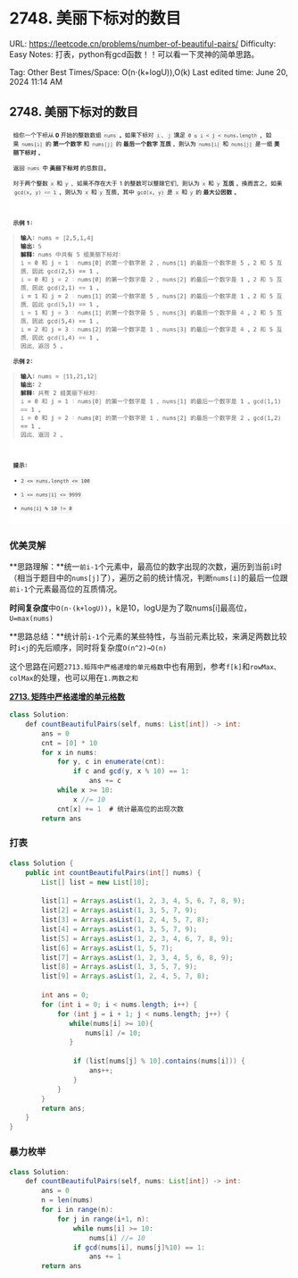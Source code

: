 # 2748. 美丽下标对的数目

URL: https://leetcode.cn/problems/number-of-beautiful-pairs/
Difficulty: Easy
Notes: 打表，python有gcd函数！！可以看一下灵神的简单思路。

Tag: Other
Best Times/Space: O(n⋅(k+logU)),O(k)
Last edited time: June 20, 2024 11:14 AM

## 2748. 美丽下标对的数目

![Untitled](image/2748%20%E7%BE%8E%E4%B8%BD%E4%B8%8B%E6%A0%87%E5%AF%B9%E7%9A%84%E6%95%B0%E7%9B%AE/Untitled.png)

### 优美灵解

**思路理解：**统一`前i-1`个元素中，最高位的数字出现的次数，遍历到当前`i`时（相当于题目中的`nums[j]`了），遍历之前的统计情况，判断`nums[i]`的最后一位跟`前i-1`个元素最高位的互质情况。

**时间复杂度**中`O(n⋅(k+logU))`，k是10，logU是为了取nums[i]最高位，`U=max(nums)`

**思路总结：**统计前`i-1`个元素的某些特性，与当前元素比较，来满足两数比较时`i<j`的先后顺序，同时将复杂度`O(n^2)→O(n)`

这个思路在问题`2713.矩阵中严格递增的单元格数`中也有用到，参考`f[k]`和`rowMax、colMax`的处理，也可以用在`1.两数之和`

[**2713. 矩阵中严格递增的单元格数**](2713%20%E7%9F%A9%E9%98%B5%E4%B8%AD%E4%B8%A5%E6%A0%BC%E9%80%92%E5%A2%9E%E7%9A%84%E5%8D%95%E5%85%83%E6%A0%BC%E6%95%B0%20ba575832d3f948b1ad79c9a56b8e9142.md)

```java
class Solution:
    def countBeautifulPairs(self, nums: List[int]) -> int:
        ans = 0
        cnt = [0] * 10
        for x in nums:
            for y, c in enumerate(cnt):
                if c and gcd(y, x % 10) == 1:
                    ans += c
            while x >= 10: 
                x //= 10
            cnt[x] += 1  # 统计最高位的出现次数
        return ans
```

### 打表

```java
class Solution {
    public int countBeautifulPairs(int[] nums) {
        List[] list = new List[10];

        list[1] = Arrays.asList(1, 2, 3, 4, 5, 6, 7, 8, 9);
        list[2] = Arrays.asList(1, 3, 5, 7, 9);
        list[3] = Arrays.asList(1, 2, 4, 5, 7, 8);
        list[4] = Arrays.asList(1, 3, 5, 7, 9);
        list[5] = Arrays.asList(1, 2, 3, 4, 6, 7, 8, 9);
        list[6] = Arrays.asList(1, 5, 7);
        list[7] = Arrays.asList(1, 2, 3, 4, 5, 6, 8, 9);
        list[8] = Arrays.asList(1, 3, 5, 7, 9);
        list[9] = Arrays.asList(1, 2, 4, 5, 7, 8);

        int ans = 0;
        for (int i = 0; i < nums.length; i++) {
            for (int j = i + 1; j < nums.length; j++) {
               while(nums[i] >= 10){
                   nums[i] /= 10;
               }

                if (list[nums[j] % 10].contains(nums[i])) {
                    ans++;
                }
            }
        }
        return ans;
    }
}
```

### 暴力枚举

```java
class Solution:
    def countBeautifulPairs(self, nums: List[int]) -> int:
        ans = 0
        n = len(nums)
        for i in range(n):
            for j in range(i+1, n):
                while nums[i] >= 10:
                    nums[i] //= 10
                if gcd(nums[i], nums[j]%10) == 1:
                    ans += 1
        return ans
        
```